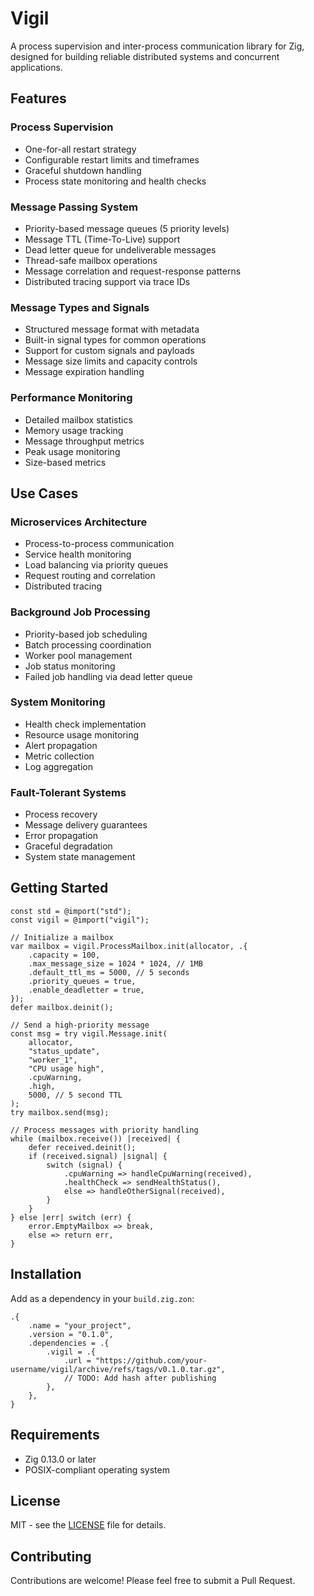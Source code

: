 # Vigil

A process supervision and inter-process communication library for Zig, designed for building reliable distributed systems and concurrent applications.

## Features

### Process Supervision
- One-for-all restart strategy
- Configurable restart limits and timeframes
- Graceful shutdown handling
- Process state monitoring and health checks

### Message Passing System
- Priority-based message queues (5 priority levels)
- Message TTL (Time-To-Live) support
- Dead letter queue for undeliverable messages
- Thread-safe mailbox operations
- Message correlation and request-response patterns
- Distributed tracing support via trace IDs

### Message Types and Signals
- Structured message format with metadata
- Built-in signal types for common operations
- Support for custom signals and payloads
- Message size limits and capacity controls
- Message expiration handling

### Performance Monitoring
- Detailed mailbox statistics
- Memory usage tracking
- Message throughput metrics
- Peak usage monitoring
- Size-based metrics

## Use Cases

### Microservices Architecture
- Process-to-process communication
- Service health monitoring
- Load balancing via priority queues
- Request routing and correlation
- Distributed tracing

### Background Job Processing
- Priority-based job scheduling
- Batch processing coordination
- Worker pool management
- Job status monitoring
- Failed job handling via dead letter queue

### System Monitoring
- Health check implementation
- Resource usage monitoring
- Alert propagation
- Metric collection
- Log aggregation

### Fault-Tolerant Systems
- Process recovery
- Message delivery guarantees
- Error propagation
- Graceful degradation
- System state management

## Getting Started

```zig
const std = @import("std");
const vigil = @import("vigil");

// Initialize a mailbox
var mailbox = vigil.ProcessMailbox.init(allocator, .{
    .capacity = 100,
    .max_message_size = 1024 * 1024, // 1MB
    .default_ttl_ms = 5000, // 5 seconds
    .priority_queues = true,
    .enable_deadletter = true,
});
defer mailbox.deinit();

// Send a high-priority message
const msg = try vigil.Message.init(
    allocator,
    "status_update",
    "worker_1",
    "CPU usage high",
    .cpuWarning,
    .high,
    5000, // 5 second TTL
);
try mailbox.send(msg);

// Process messages with priority handling
while (mailbox.receive()) |received| {
    defer received.deinit();
    if (received.signal) |signal| {
        switch (signal) {
            .cpuWarning => handleCpuWarning(received),
            .healthCheck => sendHealthStatus(),
            else => handleOtherSignal(received),
        }
    }
} else |err| switch (err) {
    error.EmptyMailbox => break,
    else => return err,
}
```

## Installation

Add as a dependency in your `build.zig.zon`:

```zig
.{
    .name = "your_project",
    .version = "0.1.0",
    .dependencies = .{
        .vigil = .{
            .url = "https://github.com/your-username/vigil/archive/refs/tags/v0.1.0.tar.gz",
            // TODO: Add hash after publishing
        },
    },
}
```

## Requirements
- Zig 0.13.0 or later
- POSIX-compliant operating system

## License

MIT - see the [LICENSE](LICENSE) file for details.

## Contributing

Contributions are welcome! Please feel free to submit a Pull Request.
